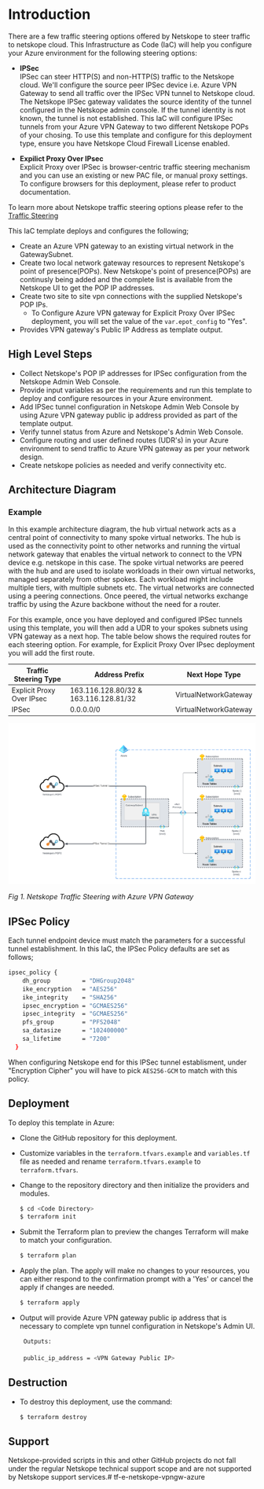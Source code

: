 # Introduction

There are a few traffic steering options offered by Netskope to steer traffic to netskope cloud. This Infrastructure as Code (IaC) will help you configure your Azure environment for the following steering options:

- **IPSec** <br>
IPSec can steer HTTP(S) and non-HTTP(S) traffic to the Netskope cloud. We'll configure the source peer IPSec device i.e. Azure VPN Gateway to send all traffic over the IPSec VPN tunnel to Netskope cloud. The Netskope IPSec gateway validates the source identity of the tunnel configured in the Netskope admin console. If the tunnel identity is not known, the tunnel is not established. This IaC will configure IPSec tunnels from your Azure VPN Gateway to two different Netskope POPs of your chosing. To use this template and configure for this deployment type, ensure you have Netskope Cloud Firewall License enabled.

- **Expilict Proxy Over IPsec** <br>
Explicit Proxy over IPSec is browser-centric traffic steering mechanism and you can use an existing or new PAC file, or manual proxy settings. To configure browsers for this deployment, please refer to product documentation. 

To learn more about Netskope traffic steering options please refer to the [Traffic Steering](https://docs.netskope.com/en/traffic-steering.html)

This IaC template deploys and configures the following;

- Create an Azure VPN gateway to an existing virtual network in the GatewaySubnet.
- Create two local network gateway resources to represent Netskope's point of presence(POPs). New Netskope's point of presence(POPs) are continusly being added and the complete list is available from the Netskope UI to get the POP IP addresses.
- Create two site to site vpn connections with the supplied Netskope's POP IPs. 
   - To Configure Azure VPN gateway for Explicit Proxy Over IPSec deployment, you will set the value of the ` var.epot_config ` to "Yes".
- Provides VPN gateway's Public IP Address as template output.

## High Level Steps

- Collect Netskope's POP IP addresses for IPSec configuration from the Netskope Admin Web Console.
- Provide input variables as per the requirements and run this template to deploy and configure resources in your Azure environment.
- Add IPSec tunnel configuration in Netskope Admin Web Console by using Azure VPN gateway public ip address provided as part of the template output. 
- Verify tunnel status from Azure and Netskope's Admin Web Console.
- Configure routing and user defined routes (UDR's) in your Azure environment to send traffic to Azure VPN gateway as per your network design.
- Create netskope policies as needed and verify connectivity etc.

## Architecture Diagram

### Example
In this example architecture diagram, the hub virtual network acts as a central point of connectivity to many spoke virtual networks. The hub is used as the connectivity point to other networks and running the virtual network gateway that enables the virtual network to connect to the VPN device e.g. netskope in this case. The spoke virtual networks are peered with the hub and are used to isolate workloads in their own virtual networks, managed separately from other spokes. Each workload might include multiple tiers, with multiple subnets etc. The virtual networks are connected using a peering connections. Once peered, the virtual networks exchange traffic by using the Azure backbone without the need for a router. 

For this example, once you have deployed and configured IPSec tunnels using this template, you will then add a UDR to your spokes subnets using VPN gateway as a next hop. The table below shows the required routes for each steering option. For example, for Explicit Proxy Over IPsec deployment you will add the first route.


|   Traffic Steering Type      |          Address Prefix              |   Next Hope Type      |
| ---------------------------- | ------------------------------------ | --------------------- |
| Explicit Proxy Over IPsec    | 163.116.128.80/32 & 163.116.128.81/32| VirtualNetworkGateway |
| IPSec                        | 0.0.0.0/0                            | VirtualNetworkGateway |


![](.//images/azure-vpngw.png)

*Fig 1. Netskope Traffic Steering with Azure VPN Gateway*

## IPSec Policy

Each tunnel endpoint device must match the parameters for a successful tunnel establishment. In this IaC, the IPSec Policy defaults are set as follows;

``` sh
ipsec_policy {
    dh_group         = "DHGroup2048"
    ike_encryption   = "AES256"
    ike_integrity    = "SHA256"
    ipsec_encryption = "GCMAES256"
    ipsec_integrity  = "GCMAES256"
    pfs_group        = "PFS2048"
    sa_datasize      = "102400000"
    sa_lifetime      = "7200"
  }

```
When configuring Netskope end for this IPSec tunnel establisment, under "Encryption Cipher" you will have to pick `AES256-GCM` to match with this policy.

## Deployment

To deploy this template in Azure:
- Clone the GitHub repository for this deployment.
- Customize variables in the `terraform.tfvars.example` and `variables.tf` file as needed and rename `terraform.tfvars.example` to `terraform.tfvars`.
- Change to the repository directory and then initialize the providers and modules.
   ```sh
   $ cd <Code Directory>
   $ terraform init
    ```
- Submit the Terraform plan to preview the changes Terraform will make to match your configuration.
   ```sh
   $ terraform plan
   ```
- Apply the plan. The apply will make no changes to your resources, you can either respond to the confirmation prompt with a 'Yes' or cancel the apply if changes are needed.
   ```sh
   $ terraform apply
   ```
- Output will provide Azure VPN gateway public ip address that is necessary to complete vpn tunnel configuration in Netskope's Admin UI.

   ```sh
    Outputs:

    public_ip_address = <VPN Gateway Public IP>

   ```

## Destruction
- To destroy this deployment, use the command:
   ```sh
   $ terraform destroy
   ```

## Support
Netskope-provided scripts in this and other GitHub projects do not fall under the regular Netskope technical support scope and are not supported by Netskope support services.# tf-e-netskope-vpngw-azure
